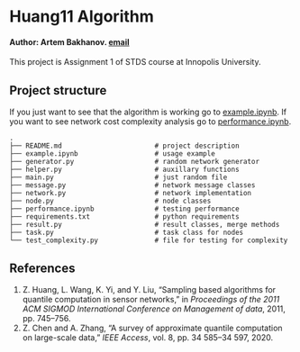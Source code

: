 # Huang11 Algorithm
#### Author: Artem Bakhanov. [email](mailto:a.bahanov@innopolis.university)
This project is Assignment 1 of STDS course at Innopolis University.
## Project structure
If you just want to see that the algorithm is working go to [example.ipynb](./example.ipynb). If you want to see network cost complexity analysis go to [performance.ipynb](./performance.ipynb).
```
.
├── README.md                       # project description      
├── example.ipynb                   # usage example
├── generator.py                    # random network generator
├── helper.py                       # auxillary functions
├── main.py                         # just random file
├── message.py                      # network message classes
├── network.py                      # network implementation
├── node.py                         # node classes
├── performance.ipynb               # testing performance
├── requirements.txt                # python requirements
├── result.py                       # result classes, merge methods
├── task.py                         # task class for nodes
└── test_complexity.py              # file for testing for complexity
```

## References
1. Z. Huang, L. Wang, K. Yi, and Y. Liu, “Sampling based algorithms for quantile computation in sensor networks,” in _Proceedings of the 2011 ACM SIGMOD International Conference on Management of data_, 2011, pp. 745–756.
2. Z. Chen and A. Zhang, “A survey of approximate quantile computation on large-scale data,” _IEEE Access_, vol. 8, pp. 34 585–34 597, 2020.